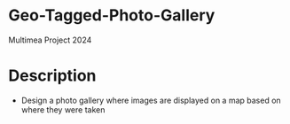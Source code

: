 # Geo-Tagged-Photo-Gallery
Multimea Project 2024

# Description
* Design a photo gallery where images are displayed on a map based on where they were taken
